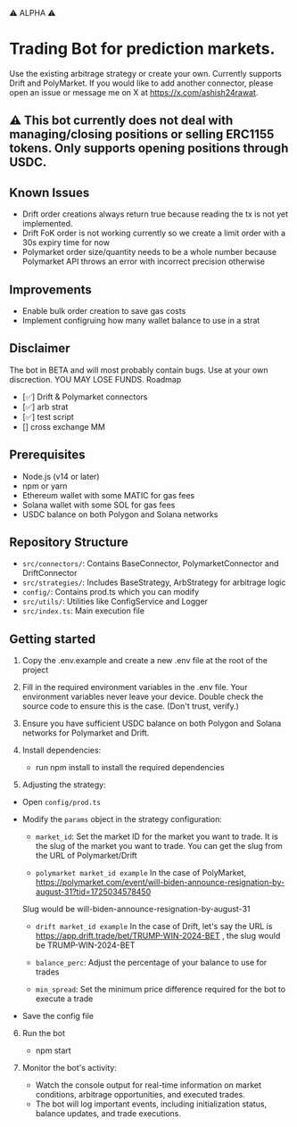⚠️ ALPHA ⚠️

# Trading Bot for prediction markets.

Use the existing arbitrage strategy or create your own. Currently supports Drift and PolyMarket. If you would like to add another connector, please open an issue or message me on X at https://x.com/ashish24rawat.


## ⚠️ This bot currently does not deal with managing/closing positions or selling ERC1155 tokens. Only supports opening positions through USDC.

## Known Issues
- Drift order creations always return true because reading the tx is not yet implemented.
- Drift FoK order is not working currently so we create a limit order with a 30s expiry time for now
- Polymarket order size/quantity needs to be a whole number because Polymarket API throws an error with incorrect precision otherwise 

## Improvements
- Enable bulk order creation to save gas costs
- Implement configruing how many wallet balance to use in a strat

## Disclaimer

The bot in BETA and will most probably contain bugs. Use at your own discrection. YOU MAY LOSE FUNDS. Roadmap


- [✅] Drift & Polymarket connectors 
- [✅] arb strat 
- [✅] test script
- [] cross exchange MM 

## Prerequisites

- Node.js (v14 or later)
- npm or yarn
- Ethereum wallet with some MATIC for gas fees
- Solana wallet with some SOL for gas fees
- USDC balance on both Polygon and Solana networks

## Repository Structure

- `src/connectors/`: Contains BaseConnector, PolymarketConnector and DriftConnector
- `src/strategies/`: Includes BaseStrategy, ArbStrategy for arbitrage logic
- `config/`: Contains prod.ts which you can modify
- `src/utils/`: Utilities like ConfigService and Logger
- `src/index.ts`: Main execution file

## Getting started

1. Copy the .env.example and create a new .env file at the root of the project

2. Fill in the required environment variables in the .env file. Your environment variables never leave your device. Double check the source code to ensure this is the case. (Don't trust, verify.)

3. Ensure you have sufficient USDC balance on both Polygon and Solana networks for Polymarket and Drift. 
 
4. Install dependencies:
   - run npm install to install the required dependencies

5. Adjusting the strategy:
- Open `config/prod.ts`
- Modify the `params` object in the strategy configuration:
  - `market_id`: Set the market ID for the market you want to trade. It is the slug of the market you want to trade. You can get the slug from the URL of Polymarket/Drift 

  - `polymarket market_id example`
  In the case of PolyMarket, https://polymarket.com/event/will-biden-announce-resignation-by-august-31?tid=1725034578450

  Slug would be will-biden-announce-resignation-by-august-31

  - `drift market_id example`
    In the case of Drift, let's say the URL is https://app.drift.trade/bet/TRUMP-WIN-2024-BET , 
    the slug would be TRUMP-WIN-2024-BET

  - `balance_perc`: Adjust the percentage of your balance to use for trades
  
  - `min_spread`: Set the minimum price difference required for the bot to execute a trade
- Save the config file


6. Run the bot
   - npm start

7. Monitor the bot's activity:
   - Watch the console output for real-time information on market conditions, arbitrage opportunities, and executed trades.
   - The bot will log important events, including initialization status, balance updates, and trade executions.

